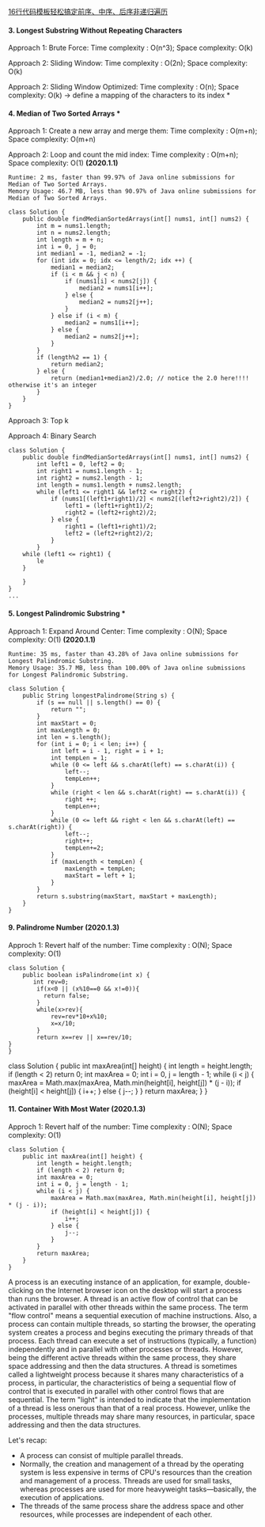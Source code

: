 [16行代码模板轻松搞定前序、中序、后序非递归遍历](https://leetcode-cn.com/problems/binary-tree-postorder-traversal/solution/16xing-dai-ma-mo-ban-qing-song-gao-ding-qian-xu-zh/)


#### 3. Longest Substring Without Repeating Characters

Approach 1: Brute Force: Time complexity : O(n^3); Space complexity: O(k)

Approach 2: Sliding Window: Time complexity : O(2n); Space complexity: O(k)

Approach 2: Sliding Window Optimized: Time complexity : O(n); Space complexity: O(k) -> define a mapping of the characters to its index *

#### 4. Median of Two Sorted Arrays *

Approach 1: Create a new array and merge them: Time complexity : O(m+n); Space complexity: O(m+n)

Approach 2: Loop and count the mid index: Time complexity : O(m+n); Space complexity: O(1) **(2020.1.1)**
```
Runtime: 2 ms, faster than 99.97% of Java online submissions for Median of Two Sorted Arrays.
Memory Usage: 46.7 MB, less than 90.97% of Java online submissions for Median of Two Sorted Arrays.

class Solution {
    public double findMedianSortedArrays(int[] nums1, int[] nums2) {
        int m = nums1.length;
        int n = nums2.length;
        int length = m + n;
        int i = 0, j = 0;
        int median1 = -1, median2 = -1;
        for (int idx = 0; idx <= length/2; idx ++) {
            median1 = median2;
            if (i < m && j < n) {
                if (nums1[i] < nums2[j]) {
                    median2 = nums1[i++];
                } else {
                    median2 = nums2[j++];
                }
            } else if (i < m) {
                median2 = nums1[i++];
            } else {
                median2 = nums2[j++];
            }
        }
        if (length%2 == 1) {
            return median2;
        } else {
            return (median1+median2)/2.0; // notice the 2.0 here!!!! otherwise it's an integer
        }
    }
}
```
Approach 3: Top k 

Approach 4: Binary Search
```
class Solution {
    public double findMedianSortedArrays(int[] nums1, int[] nums2) {
        int left1 = 0, left2 = 0;
        int right1 = nums1.length - 1;
        int right2 = nums2.length - 1;
        int length = nums1.length + nums2.length;
        while (left1 <= right1 && left2 <= right2) {
            if (nums1[(left1+right1)/2] < nums2[(left2+right2)/2]) {
                left1 = (left1+right1)/2;
                right2 = (left2+right2)/2;
            } else {
                right1 = (left1+right1)/2;
                left2 = (left2+right2)/2;
            }
        }
    while (left1 <= right1) {
        le
    }

    }
}
...
```

#### 5. Longest Palindromic Substring *

Approach 1: Expand Around Center: Time complexity : O(N); Space complexity: O(1)  **(2020.1.1)**
```
Runtime: 35 ms, faster than 43.28% of Java online submissions for Longest Palindromic Substring.
Memory Usage: 35.7 MB, less than 100.00% of Java online submissions for Longest Palindromic Substring.

class Solution {
    public String longestPalindrome(String s) {
        if (s == null || s.length() == 0) {
            return "";
        }
        int maxStart = 0;
        int maxLength = 0;
        int len = s.length();
        for (int i = 0; i < len; i++) {
            int left = i - 1, right = i + 1;
            int tempLen = 1;
            while (0 <= left && s.charAt(left) == s.charAt(i)) {
                left--;
                tempLen++;
            }
            while (right < len && s.charAt(right) == s.charAt(i)) {
                right ++;
                tempLen++;
            }
            while (0 <= left && right < len && s.charAt(left) == s.charAt(right)) {
                left--;
                right++;
                tempLen+=2;
            }
            if (maxLength < tempLen) {
                maxLength = tempLen;
                maxStart = left + 1;
            }
        }
        return s.substring(maxStart, maxStart + maxLength);
    }
}
```
#### 9. Palindrome Number **(2020.1.3)**
Approch 1: Revert half of the number: Time complexity : O(N); Space complexity: O(1)
```
class Solution {
    public boolean isPalindrome(int x) {
       int rev=0;
        if(x<0 || (x%10==0 && x!=0)){
          return false;   
        }
        while(x>rev){
            rev=rev*10+x%10;
            x=x/10;  
        }
        return x==rev || x==rev/10;
}
}
```

class Solution {
    public int maxArea(int[] height) {
        int length = height.length;
        if (length < 2) return 0;
        int maxArea = 0;
        int i = 0, j = length - 1;
        while (i < j) {
            maxArea = Math.max(maxArea, Math.min(height[i], height[j]) * (j - i));
            if (height[i] < height[j]) {
                i++;
            } else {
                j--;
            }
        }
        return maxArea;
    }
}
#### 11. Container With Most Water **(2020.1.3)**
Approch 1: Revert half of the number: Time complexity : O(N); Space complexity: O(1)
```
class Solution {
    public int maxArea(int[] height) {
        int length = height.length;
        if (length < 2) return 0;
        int maxArea = 0;
        int i = 0, j = length - 1;
        while (i < j) {
            maxArea = Math.max(maxArea, Math.min(height[i], height[j]) * (j - i));
            if (height[i] < height[j]) {
                i++;
            } else {
                j--;
            }
        }
        return maxArea;
    }
}
```




A process is an executing instance of an application, for example, double-clicking on the Internet browser icon on the desktop will start a process than runs the browser. A thread is an active flow of control that can be activated in parallel with other threads within the same process. The term "flow control" means a sequential execution of machine instructions. Also, a process can contain multiple threads, so starting the browser, the operating system creates a process and begins executing the primary threads of that process. Each thread can execute a set of instructions (typically, a function) independently and in parallel with other processes or threads. However, being the different active threads within the same process, they share space addressing and then the data structures. A thread is sometimes called a lightweight process because it shares many characteristics of a process, in particular, the characteristics of being a sequential flow of control that is executed in parallel with other control flows that are sequential. The term "light" is intended to indicate that the implementation of a thread is less onerous than that of a real process. However, unlike the processes, multiple threads may share many resources, in particular, space addressing and then the data structures.

Let's recap:
* A process can consist of multiple parallel threads.
* Normally, the creation and management of a thread by the operating system is less expensive in terms of CPU's resources than the creation and management of a process. Threads are used for small tasks, whereas processes are used for more heavyweight tasks—basically, the execution of applications.
* The threads of the same process share the address space and other resources, while processes are independent of each other.





